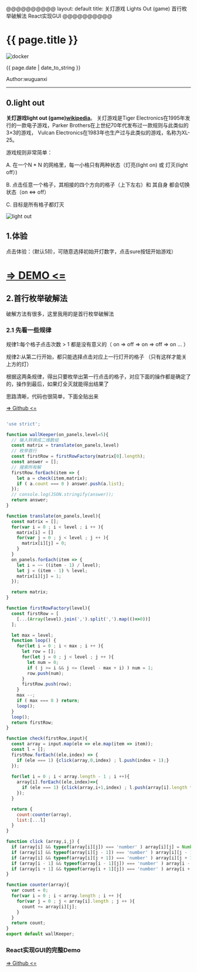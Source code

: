 @@@@@@@@@@
layout: default
title: 关灯游戏 Lights Out (game) 首行枚举破解法  React实现GUI
@@@@@@@@@@

# {{ page.title }}

![docker](/blog/images/blog/abfbc34c30be57c03ea127a1c5887340.jpg)

{{ page.date | date_to_string }}

Author:wuguanxi

***

## 0.light out 
**关灯游戏light out (game)[wikipedia](https://en.wikipedia.org/wiki/Lights_Out_(game))**。
关灯游戏是Tiger Electronics在1995年发行的一款电子游戏，Parker Brothers在上世纪70年代发布过一款规则与此类似的3×3的游戏， Vulcan Electronics在1983年也生产过与此类似的游戏，名称为XL-25。

游戏规则非常简单：

A. 在一个N * N 的网格里，每一小格只有两种状态（灯亮(light on) 或 灯灭(light off）)

B. 点击任意一个格子，其相接的四个方向的格子（上下左右）和 其自身 都会切换状态（on <=> off）

C. 目标是所有格子都灯灭


![light out](https://upload.wikimedia.org/wikipedia/commons/thumb/a/a9/LightsOutIllustration.svg/1460px-LightsOutIllustration.svg.png)

## 1.体验
点击体验：（默认5阶，可随意选择初始开灯数字，点击sure按钮开始游戏）

# [=> DEMO <=](/blog/light_out)

## 2.首行枚举破解法
破解方法有很多，这里我用的是首行枚举破解法

### 2.1 先看一些规律

规律1:每个格子点击次数 > 1 都是没有意义的（ on => off => on => off => on ... ）

规律2:从第二行开始，都只能选择点击对应上一行灯开的格子 （只有这样才能关上方的灯）

根据这两条规律，得出只要枚举出第一行点击的格子，对应下面的操作都是确定了的，操作到最后，如果灯全灭就能得出结果了

思路清晰，代码也很简单，下面全贴出来

[=> Github <=](https://github.com/Rococolate/checkio/blob/master/Wall_Keeper/index.js)

```js

'use strict';

function wallKeeper(on_panels,level=5){
  // 输入转换成二维数组
  const matrix = translate(on_panels,level)
  // 枚举首行 
  const firstRow = firstRowFactory(matrix[0].length);
  const answer = [];
  // 搜索所有解
  firstRow.forEach(item => {
    let a = check(item,matrix);
    if ( a.count === 0 ) answer.push(a.list);
  });
  // console.log(JSON.stringify(answer));
  return answer;
}

function translate(on_panels,level){
  const matrix = [];
  for(var i = 0 ; i < level ; i ++ ){
    matrix[i] = []
    for(var j = 0 ; j < level ; j ++ ){
      matrix[i][j] = 0;
    }
  }
  on_panels.forEach(item => {
    let i = ~~ ((item - 1) / level);
    let j = (item - 1) % level;
    matrix[i][j] = 1;
  });

  return matrix;
}

function firstRowFactory(level){
  const firstRow = [
    [...(Array(level).join(',').split(',').map(()=>0))]
  ];

  let max = level;
  function loop() {
    for(let i = 0 ; i < max ; i ++ ){
      let row = [];
      for(let j = 0 ; j < level ; j ++ ){
        let num = 0;
        if ( j >= i && j <= (level - max + i) ) num = 1;
        row.push(num);
      }
      firstRow.push(row);
    } 
    max --;
    if ( max === 0 ) return;
    loop();
  }
  loop();
  return firstRow;
}

function check(firstRow,input){
  const array = input.map(ele => ele.map(item => item));
  const l = [];
  firstRow.forEach((ele,index) => {
    if (ele === 1) {click(array,0,index) ; l.push(index + 1);}
  });
  
  for(let i = 0 ; i < array.length - 1 ; i ++){
    array[i].forEach((ele,index)=>{
      if (ele === 1) {click(array,i+1,index) ; l.push(array[i].length * (i + 1) + index + 1);}
    });
  }

  return {
    count:counter(array),
    list:[...l]
  }
}

function click (array,i,j) {
  if (array[i] && typeof(array[i][j]) === 'number' ) array[i][j] = Number(!array[i][j]);
  if (array[i] && typeof(array[i][j - 1]) === 'number' ) array[i][j - 1] = Number(!array[i][j - 1]);
  if (array[i] && typeof(array[i][j + 1]) === 'number' ) array[i][j + 1] = Number(!array[i][j + 1]);
  if (array[i - 1] && typeof(array[i - 1][j]) === 'number' ) array[i - 1][j] = Number(!array[i - 1][j]);
  if (array[i + 1] && typeof(array[i + 1][j]) === 'number' ) array[i + 1][j] = Number(!array[i + 1][j]);
}

function counter(array){
  var count = 0;
  for(var i = 0 ; i < array.length ; i ++ ){
    for(var j = 0 ; j < array[i].length ; j ++ ){
      count += array[i][j];
    }
  }
  return count;
}
export default wallKeeper;

```

### React实现GUI的完整Demo
[=> Github <=](https://github.com/Rococolate/checkio/tree/master/Wall_Keeper)



